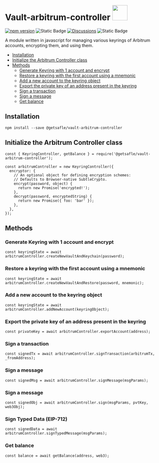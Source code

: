 # Vault-arbitrum-controller <code><a href="https://www.docker.com/" target="_blank"><img height="50" src="https://assets.coingecko.com/coins/images/16547/small/photo_2023-03-29_21.47.00.jpeg?1680097630"></a></code>

[![npm version](https://badge.fury.io/js/@getsafle%2Fvault-arbitrum-controller.svg)](https://badge.fury.io/js/@getsafle%2Fvault-arbitrum-controller) <img alt="Static Badge" src="https://img.shields.io/badge/License-MIT-green">   [![Discussions][discussions-badge]][discussions-link] <img alt="Static Badge" src="https://img.shields.io/badge/Arbitrum_controller-documentation-purple">   

A module written in javascript for managing various keyrings of Arbitrum accounts, encrypting them, and using them.

- [Installation](#installation)
- [Initialize the Arbitrum Controller class](#initialize-the-arbitrum-controller-class)
- [Methods](#methods)
  - [Generate Keyring with 1 account and encrypt](#generate-keyring-with-1-account-and-encrypt)
  - [Restore a keyring with the first account using a mnemonic](#restore-a-keyring-with-the-first-account-using-a-mnemonic)
  - [Add a new account to the keyring object](#add-a-new-account-to-the-keyring-object)
  - [Export the private key of an address present in the keyring](#export-the-private-key-of-an-address-present-in-the-keyring)
  - [Sign a transaction](#sign-a-transaction)
  - [Sign a message](#sign-a-message)
  - [Get balance](#get-balance)


## Installation
```
npm install --save @getsafle/vault-arbitrum-controller
```
## Initialize the Arbitrum Controller class

```
const { KeyringController, getBalance } = require('@getsafle/vault-arbitrum-controller');

const arbitrumController = new KeyringController({
  encryptor: {
    // An optional object for defining encryption schemes:
    // Defaults to Browser-native SubtleCrypto.
    encrypt(password, object) {
      return new Promise('encrypted!');
    },
    decrypt(password, encryptedString) {
      return new Promise({ foo: 'bar' });
    },
  },
});
```

## Methods

### Generate Keyring with 1 account and encrypt

```
const keyringState = await arbitrumController.createNewVaultAndKeychain(password);
```

### Restore a keyring with the first account using a mnemonic

```
const keyringState = await arbitrumController.createNewVaultAndRestore(password, mnemonic);
```

### Add a new account to the keyring object

```
const keyringState = await arbitrumController.addNewAccount(keyringObject);
```

### Export the private key of an address present in the keyring

```
const privateKey = await arbitrumController.exportAccount(address);
```

### Sign a transaction

```
const signedTx = await arbitrumController.signTransaction(arbitrumTx, _fromAddress);
```

### Sign a message

```
const signedMsg = await arbitrumController.signMessage(msgParams);
```

### Sign a message

```
const signedObj = await arbitrumController.sign(msgParams, pvtKey, web3Obj);
```

### Sign Typed Data (EIP-712)

```
const signedData = await arbitrumController.signTypedMessage(msgParams);
```

### Get balance

```
const balance = await getBalance(address, web3);
```
[discussions-badge]: https://img.shields.io/badge/Code_Quality-passing-rgba
[discussions-link]: https://github.com/getsafle/vault-arbitrum-controller/actions

